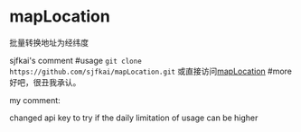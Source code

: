 # mapLocation
批量转换地址为经纬度

sjfkai's comment
#usage
`git clone https://github.com/sjfkai/mapLocation.git` 或直接访问[mapLocation](http://sjfkai.github.io/mapLocation/)
#more
好吧，很丑我承认。

my comment:

changed api key to try if the daily limitation of usage can be higher
